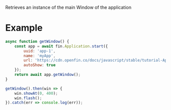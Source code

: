 Retrieves an instance of the main Window of the application
# Example
```js
async function getWindow() {
    const app = await fin.Application.start({
        uuid: 'app-1',
        name: 'myApp',
        url: 'https://cdn.openfin.co/docs/javascript/stable/tutorial-Application.getWindow.html',
        autoShow: true
    });
    return await app.getWindow();
}

getWindow().then(win => {
    win.showAt(0, 400);
    win.flash();
}).catch(err => console.log(err));
```
